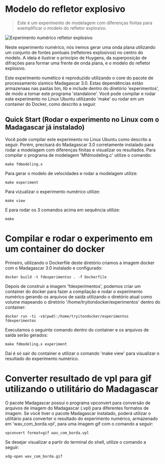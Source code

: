 # Modelo do refletor explosivo

> Este é um experimento de modelagem com diferenças finitas para exemplificar o modelo do refletor explosivo.

![Experimento numérico refletor explosivo](https://github.com/Dirack/diferencas-finitas-lab/blob/main/res/wav_com_borda.gif)

Neste experimento numérico, nós iremos gerar uma onda plana utilizando um conjunto de fontes pontuais (refletores explosivos) no centro do modelo.
A ideia é ilustrar o princípio de Huygens, da superposição de difrações para formar uma frente de onda plana, e o modelo do refletor explosivo.

Este experimento numético é reproduzido utilizando o core do pacote de processamento sísmico Madagascar 3.0. Estas dependências estão armazenaas nas
pastas bin, lib e include dentro do diretório 'experimentos', de modo a tornar este programa 'standalone'. Você pode compilar e rodar este experimento
no Linux Ubuntu utilizando 'make' ou rodar em um container do Docker, como descrito a seguir.

## Quick Start (Rodar o experimento no Linux com o Madagascar já instalado)

Você pode compilar este experimento no Linux Ubuntu como descrito a seguir. Porém, precisará do Madagascar 3.0 corretamente
instalado para rodar a modelagem com diferenças finitas e visualizar os resultados.
Para compilar o programa de modelagem 'Mfdmodeling.c' utilize o comando:

```
make fdmodeling.x
```

Para gerar o modelo de velocidades e rodar a modelagem utilize:

```
make experiment
```

Para vizualizar o experimento numérico utilize:

```
make view
```

E para rodar os 3 comandos acima em sequência utilize:

```
make
```

# Compilar e rodar o experimento em um container do docker

Primeiro, utilizando o Dockerfile deste diretório criamos a imagem docker com o Madagascar 3.0 instalado e configurado:

```
docker build -t fdexperimentos . -f Dockerfile
```

Depois de construir a imagem 'fdexperimentos', podemos criar um container do docker para fazer a compilação e rodar o experimento numérico
gerando os arquivos de saída utilizando o diretório atual como volume mapeando o diretório '/home/tryitondocker/experimentos' dentro do container:

```
docker run -ti -v$(pwd):/home/tryitondocker/experimentos fdexperimentos
```

Executamos o seguinte comando dentro do container e os arquivos de saída serão gerados:

```
make fdmodeling.x experiment
```

Daí é só sair do container e utilizar o comando 'make view' para visualizar o resultado do experimento numérico.

# Converter resultado de vpl para gif utilizando o utilitário do Madagascar

O pacote Madagascar possui o programa vpconvert para conversão de arquivos de imagem do Madagascar (.vpl) para diferentes formatos
de imagem. Se você tiver o pacote Madagascar instalado, poderá utilizar o utilitário para converter o resultado do experimento numérico,
armazenado em 'wav_com_borda.vpl', para uma imagem gif com o comando a seguir:

```
vpconvert format=gif wav_com_borda.vpl
```

Se desejar visualizar a partir do terminal do shell, utilize o comando a seguir:

```
xdg-open wav_com_borda.gif
```
